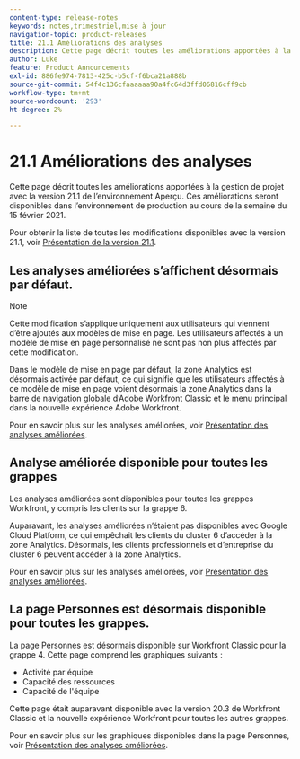 ```yaml
---
content-type: release-notes
keywords: notes,trimestriel,mise à jour
navigation-topic: product-releases
title: 21.1 Améliorations des analyses
description: Cette page décrit toutes les améliorations apportées à la gestion de projet avec la version 21.1 de l’environnement Aperçu. Ces améliorations seront disponibles dans l’environnement de production au cours de la semaine du 15 février 2021.
author: Luke
feature: Product Announcements
exl-id: 886fe974-7813-425c-b5cf-f6bca21a888b
source-git-commit: 54f4c136cfaaaaaa90a4fc64d3ffd06816cff9cb
workflow-type: tm+mt
source-wordcount: '293'
ht-degree: 2%

---
```


# 21.1 Améliorations des analyses

Cette page décrit toutes les améliorations apportées à la gestion de projet avec la version 21.1 de l’environnement Aperçu. Ces améliorations seront disponibles dans l’environnement de production au cours de la semaine du 15 février 2021.

Pour obtenir la liste de toutes les modifications disponibles avec la version 21.1, voir [Présentation de la version 21.1](../../../product-announcements/product-releases/21.1-release-activity/21-1-release-overview.md).

## Les analyses améliorées s’affichent désormais par défaut.

>[!NOTE]
>
>Cette modification s’applique uniquement aux utilisateurs qui viennent d’être ajoutés aux modèles de mise en page. Les utilisateurs affectés à un modèle de mise en page personnalisé ne sont pas non plus affectés par cette modification.

Dans le modèle de mise en page par défaut, la zone Analytics est désormais activée par défaut, ce qui signifie que les utilisateurs affectés à ce modèle de mise en page voient désormais la zone Analytics dans la barre de navigation globale d’Adobe Workfront Classic et le menu principal dans la nouvelle expérience Adobe Workfront.

Pour en savoir plus sur les analyses améliorées, voir [Présentation des analyses améliorées](../../../enhanced-analytics/enhanced-analytics-overview.md).

## Analyse améliorée disponible pour toutes les grappes

Les analyses améliorées sont disponibles pour toutes les grappes Workfront, y compris les clients sur la grappe 6.

Auparavant, les analyses améliorées n’étaient pas disponibles avec Google Cloud Platform, ce qui empêchait les clients du cluster 6 d’accéder à la zone Analytics. Désormais, les clients professionnels et d’entreprise du cluster 6 peuvent accéder à la zone Analytics.

Pour en savoir plus sur les analyses améliorées, voir [Présentation des analyses améliorées](../../../enhanced-analytics/enhanced-analytics-overview.md).

## La page Personnes est désormais disponible pour toutes les grappes.

La page Personnes est désormais disponible sur Workfront Classic pour la grappe 4. Cette page comprend les graphiques suivants :

* Activité par équipe
* Capacité des ressources
* Capacité de l&#39;équipe

Cette page était auparavant disponible avec la version 20.3 de Workfront Classic et la nouvelle expérience Workfront pour toutes les autres grappes.

Pour en savoir plus sur les graphiques disponibles dans la page Personnes, voir [Présentation des analyses améliorées](../../../enhanced-analytics/enhanced-analytics-overview.md).
